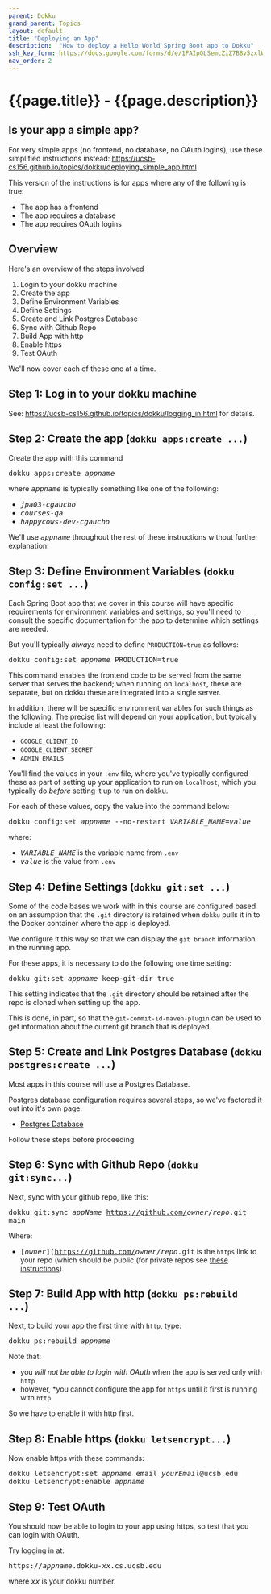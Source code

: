 ```yaml
---
parent: Dokku
grand_parent: Topics
layout: default
title: "Deploying an App"
description:  "How to deploy a Hello World Spring Boot app to Dokku"
ssh_key_form: https://docs.google.com/forms/d/e/1FAIpQLSemcZiZ7B8v5zxlWmaWw-YRkr4dip_t6qgpinYoo9xchw_IOg/viewform
nav_order: 2
---
```


# {{page.title}} - {{page.description}}

## Is your app a simple app?

For very simple apps (no frontend, no database, no OAuth logins), use these simplified instructions instead: 
<https://ucsb-cs156.github.io/topics/dokku/deploying_simple_app.html>

This version of the instructions is for apps where any of the following is true:
* The app has a frontend
* The app requires a database
* The app requires OAuth logins

## Overview

Here's an overview of the steps involved

1. Login to your dokku machine
2. Create the app
3. Define Environment Variables
4. Define Settings
5. Create and Link Postgres Database
6. Sync with Github Repo
7. Build App with http
8. Enable https
9. Test OAuth

We'll now cover each of these one at a time.

## Step 1: Log in to your dokku machine

See: <https://ucsb-cs156.github.io/topics/dokku/logging_in.html> for details.

## Step 2: Create the app (`dokku apps:create ...`)

Create the app with this command

<p><tt>dokku apps:create <i>appname</i></tt></p>

where <tt><i>appname</i></tt> is typically something like one of the following:
* <tt><i>jpa03-cgaucho</i></tt>
* <tt><i>courses-qa</i></tt>
* <tt><i>happycows-dev-cgaucho</i></tt>

We'll use <tt><i>appname</i></tt> throughout the rest of these instructions without further explanation.

## Step 3: Define Environment Variables (`dokku config:set ...`)

Each Spring Boot app that we cover in this course will have specific requirements for environment variables and settings, so you'll need to consult the specific documentation for the app to determine which settings are needed.

But you'll typically *always* need to define `PRODUCTION=true` as follows:

<p><tt>dokku config:set <i>appname</i> PRODUCTION=true</tt></p>

This command enables the frontend code to be served from the same server that serves the backend; when running on `localhost`, these are separate, but on dokku these are integrated into a single server.

In addition, there will be specific environment variables for such things as the following.  The precise list will depend on your application, but typically include at least the following:

* `GOOGLE_CLIENT_ID`
* `GOOGLE_CLIENT_SECRET`
* `ADMIN_EMAILS`

You'll find the values in your `.env` file, where you've typically configured these as part of setting up your application to run on `localhost`, which you typically do *before* setting it up to run on dokku.

For each of these values, copy the value into the command below:

<p><tt>dokku config:set <i>appname</i> --no-restart <i>VARIABLE_NAME</i>=<i>value</i></tt></p>

where:
* <tt><i>VARIABLE_NAME</i></tt> is the variable name from `.env`
* <tt><i>value</i></tt> is the value from `.env`

## Step 4: Define Settings (`dokku git:set ...`)

Some of the code bases we work with in this course are configured based on an assumption that
the `.git` directory is retained when `dokku` pulls it in to the Docker container where the app is deployed.

We configure it this way so that we can display the `git branch` information  in the running app.

For these apps, it is necessary to do the following one time setting:

<tt>dokku git:set <i>appname</i> keep-git-dir true</tt>

This setting indicates that the `.git` directory should be retained after the repo is cloned when setting up the app.    

This is done, in part, so that the `git-commit-id-maven-plugin` can be used to get information about the current git branch that is deployed.

## Step 5: Create and Link Postgres Database (`dokku postgres:create ...`)

Most apps in this course will use a Postgres Database.  

Postgres database configuration requires several steps, so we've factored it out into it's own page.

* [Postgres Database](/topics/dokku/postgres_database.html) 

Follow these steps before proceeding.

## Step 6: Sync with Github Repo (`dokku git:sync...`)

Next, sync with your github repo, like this:

<tt>dokku git:sync <i>appName</i> https://github.com/<i>owner</i>/<i>repo</i>.git main</tt>

Where:
* <tt>[<i>owner</i>](https://github.com/<i>owner</i>/<i>repo</i>.git</tt> is the `https` link to your repo (which should be public (for private repos see [these instructions](https://ucsb-cs156.github.io/topics/dokku/deploy_app_from_private_repo.html)).

## Step 7: Build App with http (`dokku ps:rebuild ...`)

Next, to build your app the first time with `http`, type:

<tt>dokku ps:rebuild <i>appname</i></tt>

Note that:
* you *will not be able to login with OAuth* when the app is served only with `http`
* however, *you cannot configure the app for `https` until it first is running with `http`

So we have to enable it with http first.

## Step 8: Enable https (`dokku letsencrypt...`)

Now enable https with these commands:

<tt>dokku letsencrypt:set <i>appname</i> email <i>yourEmail</i>@ucsb.edu</tt><br />
<tt>dokku letsencrypt:enable <i>appname</i></tt>


## Step 9: Test OAuth

You should now be able to login to your app using https, so test that you can login with OAuth.

Try logging in at:

<tt>https://<i>appname</i>.dokku-<i>xx</i>.cs.ucsb.edu</tt>

where <tt><i>xx</i></tt> is your dokku number.
